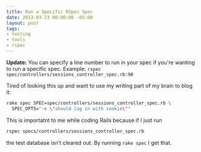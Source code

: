 ```yaml
---
title: Run a Specific RSpec Spec
date: 2013-03-23 00:00:00 -05:00
layout: post
tags:
- testing
- tools
- rspec
---
```


**Update:** You can specify a line number to run in your spec if you're wanting to run a specific spec.  Example: `rspec spec/controllers/sessions_controller_spec.rb:90`

Tired of looking this up and want to use my writing part of my brain to blog it:

```bash
rake spec SPEC=spec/controllers/sessions_controller_spec.rb \
  SPEC_OPTS="-e \"should log in with cookie\""
```

This is importatnt to me while coding Rails because if I just run

```bash
rspec specs/controllers/sessions_controller_spec.rb
```

the test database isn’t cleared out. By running `rake spec` I get that.
